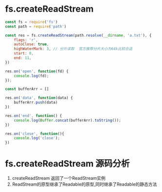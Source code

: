 # fs.createReadStream
``` js
const fs = require('fs')
const path = require('path')

const res = fs.createReadStream(path.resolve(__dirname, 'a.txt'), {
    flags: 'r',
    autoClose: true,
    highWaterMark: 3, // 分片读取  官方推荐分片大小为64k比较合适
    start: 0,
    end: 11, 
})

res.on('open', function(fd) {
    console.log(fd);
});

const bufferArr = []

res.on('data', function(data) {
    bufferArr.push(data)
})

res.on('end', function() {
    console.log(Buffer.concat(bufferArr).toString()); 
})

res.on('close', function(){
    console.log('close');
})
```

# fs.createReadStream 源码分析
1. createReadStream 返回了一个ReadStream实例
2. ReadStream的原型继承了Readable的原型,同时继承了Readable的静态方法 